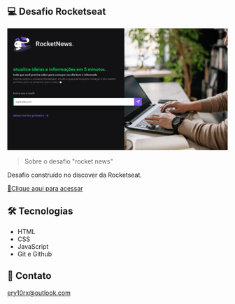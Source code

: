 ## 💻 Desafio Rocketseat

![preview](./github/preview.png)

> Sobre o desafio "rocket news"

Desafio construído no discover da Rocketseat.

[🔗Clique aqui para acessar](https://ery10.github.io/Rocket-News/)

##  🛠 Tecnologias

- HTML
- CSS
- JavaScript
- Git e Github

## 💙 Contato

ery10rx@outlook.com